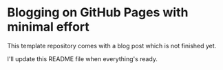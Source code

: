 # Blogging on GitHub Pages with minimal effort

This template repository comes with a blog post which is not finished yet.

I'll update this README file when everything's ready.
